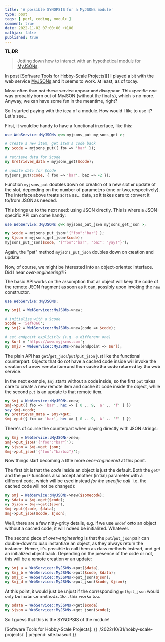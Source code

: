 ```yaml
---
title: 'A possible SYNOPSIS for a MyJSONs module'
type: post
tags: [ perl, coding, module ]
comment: true
date: 2022-11-02 07:00:00 +0100
mathjax: false
published: true
---
```


**TL;DR**

> Jotting down how to interact with an hypothetical module for
> [MyJSONs][].

In post [Software Tools for Hobby-Scale Projects][] I played a bit with
the web service [MyJSONs][] and it seems to work. At least, as of today.

More often than not these service appear and disappear. This specific
one was probably born out of MyJSON (without the final *s*), which is no
more. Anyway, we can have some fun in the meantime, right?

So I started playing with the idea of a module. How would I like to use
it? Let's see...

First, it would be handy to have a functional interface, like this:

```perl
use WebService::MyJSONs qw< myjsons_put myjsons_get >;

# create a new item, get item's code back
my $code = myjsons_put({ foo => 'bar' });

# retrieve data for $code
my $retrieved_data = myjsons_get($code);

# update data for $code
myjsons_put($code, { foo => 'bar', baz => 42 });
```

Function `myjsons_put` doubles down on creation of a new slot or update
of the slot, depending on the number of parameters (one or two,
respectively). The interface above treats `$data` as... data, so it
takes care to convert it to/from JSON as needed.

This brings us to the next need: using JSON directly. This is where a
JSON-specific API can come handy:

```perl
use WebService::MyJSONs qw< myjsons_put_json myjsons_get_json >;

my $code = myjsons_put_json('{"foo":"bar"}');
my $json = myjsons_get_json($code);
myjsons_put_json($code, '{"foo":"bar", "baz": "yay!"}');
```

Again, the "put" method `myjsons_put_json` doubles down on creation and
update.

Now, of course, we might be interested into an object-oriented
interface. Did I hear *over-engineering*?!?

The basic API works on the assumption that an object will keep the code
of the remote JSON fragment as soon as it can, possibly upon invoking
the `new` constructor.

```perl
use WebService::MyJSONs;

my $mj1 = WebService::MyJSONs->new;

# initialize with a $code
$code = '5ef6366';
my $mj2 = WebService::MyJSONs->new(code => $code);

# set endpoint explicitly (e.g. a different one)
my $url = 'https://www.myjsons.com';
my $mj3 = WebService::MyJSONs->new(endpoint => $url);
```

The plain API has `get`/`get_json`/`put`/`put_json` just like the
functional counterpart. Objects that do *not* have a cached code inside
will invoke the creation of a new remote item and then cache the code
returned by the web service.

In the next example, `$mj` starts without a code inside, so the first
`put` takes care to create a new remote item and cache its code inside
the object, while the second `put` is an update to that remote item.

```perl
my $mj = WebService::MyJSONs->new;
$mj->put({ foo => 'bar', hex => [ 0 .. 9, 'a' .. 'f' ] });
say $mj->code;
my $retrieved_data = $mj->get;
$mj->put({ foo => 'bar', hex => [ 0 .. 9, 'A' .. 'F' ] });
```

There's of course the counterpart when playing directly with JSON
strings:

```perl
my $mj = WebService::MyJSONs->new;
$mj->put_json('{"foo":"bar"}');
my $json = $mj->get_json;
$mj->put_json('{"foo":"barbaz"}');
```

Now things start becoming a little more *over-engineered* at this point.

The first bit is that the *code* inside an object is just the default.
Both the `get*` and the `put*` functions also accept another (initial)
parameter with a different code, which will be used instead *for the
specific call* (i.e. the cached code will not be changed):

```perl
my $mj = WebService::MyJSONs->new($somecode);
my $data = $mj->get($code);
my $json = $mj->get($json);
$mj->put($code, $data);
$mj->put_json($code, $json);
```

Well, there are a few nitty-gritty details, e.g. if we use `undef` onto
an object without a cached code, it will indeed be initialized.
Whatever.

The second piece of *over-engineering* is that the `put`/`put_json` pair
can double-down to *also* instantiate an object, as they always return
the instance. Hence, it's possible to call them as class methods
instead, and get an initialized object back. Depending on the presence
of the code or not, this will be a remote creation or an update:

```perl
my $mj_a = WebService::MyJSONs->put($data);
my $mj_b = WebService::MyJSONs->put($code, $data);
my $mj_c = WebService::MyJSONs->put_json($json);
my $mj_d = WebService::MyJSONs->put_json($code, $json);
```

At this point, it would just be unjust if the corresponding
`get`/`get_json` would only be instance methods. So... this works too:

```perl
my $data = WebService::MyJSONs->get($code);
my $json = WebService::MyJSONs->get_json($code);
```

So I guess that this is the SYNOPSIS of the module!

[Perl]: https://www.perl.org/
[Raku]: https://raku.org/
[MyJSONs]: https://www.myjsons.com
[Software Tools for Hobby-Scale Projects]: {{ '/2022/10/31/hobby-scale-projects/' | prepend: site.baseurl }}
